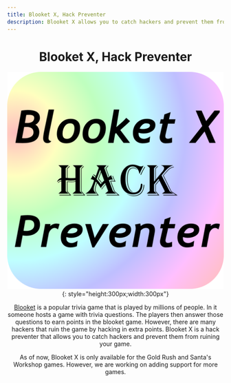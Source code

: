 ```yaml
---
title: Blooket X, Hack Preventer
description: Blooket X allows you to catch hackers and prevent them from ruining your game.
---
```


<center>

# Blooket X, Hack Preventer

![Logo](images/logo.png){: style="height:300px;width:300px"}

[Blooket](https://www.blooket.com/) is a popular trivia game that is played by millions of people. In it someone hosts a game with trivia questions. The players then answer those questions to earn points in the blooket game. However, there are many hackers that ruin the game by hacking in extra points. Blooket X is a hack preventer that allows you to catch hackers and prevent them from ruining your game.

As of now, Blooket X is only available for the Gold Rush and Santa's Workshop games. However, we are working on adding support for more games.

</center>

<script async src="https://pagead2.googlesyndication.com/pagead/js/adsbygoogle.js?client=ca-pub-8981394123170949"
     crossorigin="anonymous"></script>
<!-- Ad Unit 1 -->
<ins class="adsbygoogle"
     style="display:block"
     data-ad-client="ca-pub-8981394123170949"
     data-ad-slot="1878857878"
     data-ad-format="auto"
     data-full-width-responsive="true"></ins>
<script>
     (adsbygoogle = window.adsbygoogle || []).push({});
</script>
